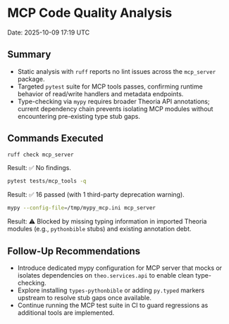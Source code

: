 # MCP Code Quality Analysis

Date: 2025-10-09 17:19 UTC

## Summary
- Static analysis with `ruff` reports no lint issues across the `mcp_server` package.
- Targeted `pytest` suite for MCP tools passes, confirming runtime behavior of read/write handlers and metadata endpoints.
- Type-checking via `mypy` requires broader Theoria API annotations; current dependency chain prevents isolating MCP modules without encountering pre-existing type stub gaps.

## Commands Executed

```bash
ruff check mcp_server
```
Result: ✅ No findings.

```bash
pytest tests/mcp_tools -q
```
Result: ✅ 16 passed (with 1 third-party deprecation warning).

```bash
mypy --config-file=/tmp/mypy_mcp.ini mcp_server
```
Result: ⚠️ Blocked by missing typing information in imported Theoria modules (e.g., `pythonbible` stubs) and existing annotation debt.

## Follow-Up Recommendations
- Introduce dedicated mypy configuration for MCP server that mocks or isolates dependencies on `theo.services.api` to enable clean type-checking.
- Explore installing `types-pythonbible` or adding `py.typed` markers upstream to resolve stub gaps once available.
- Continue running the MCP test suite in CI to guard regressions as additional tools are implemented.

